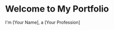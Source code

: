 <!DOCTYPE html>
<html>
<head>
    <title>My Portfolio</title>
</head>
<body>
    <h1>Welcome to My Portfolio</h1>
    <p>I'm [Your Name], a [Your Profession]</p>
</body>
</html>
